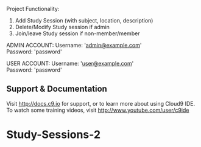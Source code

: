 Project Functionality:

1. Add Study Session (with subject, location, description)
2. Delete/Modify Study session if admin
3. Join/leave Study session if non-member/member

ADMIN ACCOUNT: Username: 'admin@example.com'  
               Password: 'password'

USER ACCOUNT: Username: 'user@example.com'  
              Password: 'password'

## Support & Documentation

Visit http://docs.c9.io for support, or to learn more about using Cloud9 IDE. 
To watch some training videos, visit http://www.youtube.com/user/c9ide
# Study-Sessions-2
